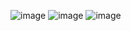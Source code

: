 ![image](https://user-images.githubusercontent.com/20491139/212524314-114caf55-5353-4fad-abbd-debb28ab9070.png)
![image](https://user-images.githubusercontent.com/20491139/212524317-806fdb78-7044-4283-9c26-c736455a8db0.png)
![image](https://user-images.githubusercontent.com/20491139/212524326-036f2916-821c-4440-9e40-0ba57684610f.png)
